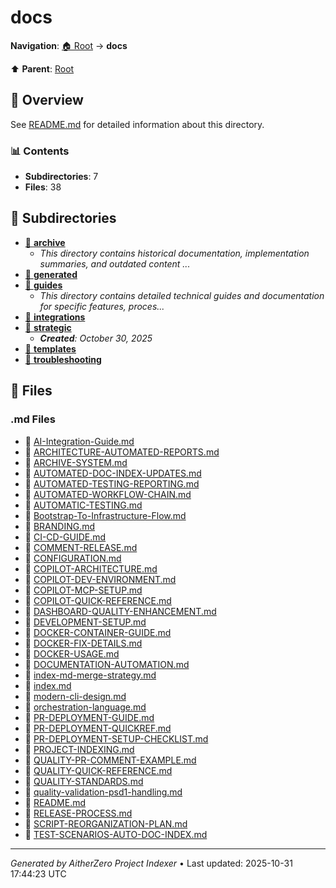 # docs

**Navigation**: [🏠 Root](../index.md) → **docs**

⬆️ **Parent**: [Root](../index.md)

## 📖 Overview

See [README.md](./README.md) for detailed information about this directory.

### 📊 Contents

- **Subdirectories**: 7
- **Files**: 38

## 📁 Subdirectories

- [📂 **archive**](./archive/index.md)
  - *This directory contains historical documentation, implementation summaries, and outdated content ...*
- [📂 **generated**](./generated/index.md)
- [📂 **guides**](./guides/index.md)
  - *This directory contains detailed technical guides and documentation for specific features, proces...*
- [📂 **integrations**](./integrations/index.md)
- [📂 **strategic**](./strategic/index.md)
  - ***Created**: October 30, 2025*
- [📂 **templates**](./templates/index.md)
- [📂 **troubleshooting**](./troubleshooting/index.md)

## 📄 Files

### .md Files

- 📝 [AI-Integration-Guide.md](./AI-Integration-Guide.md)
- 📝 [ARCHITECTURE-AUTOMATED-REPORTS.md](./ARCHITECTURE-AUTOMATED-REPORTS.md)
- 📝 [ARCHIVE-SYSTEM.md](./ARCHIVE-SYSTEM.md)
- 📝 [AUTOMATED-DOC-INDEX-UPDATES.md](./AUTOMATED-DOC-INDEX-UPDATES.md)
- 📝 [AUTOMATED-TESTING-REPORTING.md](./AUTOMATED-TESTING-REPORTING.md)
- 📝 [AUTOMATED-WORKFLOW-CHAIN.md](./AUTOMATED-WORKFLOW-CHAIN.md)
- 📝 [AUTOMATIC-TESTING.md](./AUTOMATIC-TESTING.md)
- 📝 [Bootstrap-To-Infrastructure-Flow.md](./Bootstrap-To-Infrastructure-Flow.md)
- 📝 [BRANDING.md](./BRANDING.md)
- 📝 [CI-CD-GUIDE.md](./CI-CD-GUIDE.md)
- 📝 [COMMENT-RELEASE.md](./COMMENT-RELEASE.md)
- 📝 [CONFIGURATION.md](./CONFIGURATION.md)
- 📝 [COPILOT-ARCHITECTURE.md](./COPILOT-ARCHITECTURE.md)
- 📝 [COPILOT-DEV-ENVIRONMENT.md](./COPILOT-DEV-ENVIRONMENT.md)
- 📝 [COPILOT-MCP-SETUP.md](./COPILOT-MCP-SETUP.md)
- 📝 [COPILOT-QUICK-REFERENCE.md](./COPILOT-QUICK-REFERENCE.md)
- 📝 [DASHBOARD-QUALITY-ENHANCEMENT.md](./DASHBOARD-QUALITY-ENHANCEMENT.md)
- 📝 [DEVELOPMENT-SETUP.md](./DEVELOPMENT-SETUP.md)
- 📝 [DOCKER-CONTAINER-GUIDE.md](./DOCKER-CONTAINER-GUIDE.md)
- 📝 [DOCKER-FIX-DETAILS.md](./DOCKER-FIX-DETAILS.md)
- 📝 [DOCKER-USAGE.md](./DOCKER-USAGE.md)
- 📝 [DOCUMENTATION-AUTOMATION.md](./DOCUMENTATION-AUTOMATION.md)
- 📝 [index-md-merge-strategy.md](./index-md-merge-strategy.md)
- 📝 [index.md](./index.md)
- 📝 [modern-cli-design.md](./modern-cli-design.md)
- 📝 [orchestration-language.md](./orchestration-language.md)
- 📝 [PR-DEPLOYMENT-GUIDE.md](./PR-DEPLOYMENT-GUIDE.md)
- 📝 [PR-DEPLOYMENT-QUICKREF.md](./PR-DEPLOYMENT-QUICKREF.md)
- 📝 [PR-DEPLOYMENT-SETUP-CHECKLIST.md](./PR-DEPLOYMENT-SETUP-CHECKLIST.md)
- 📝 [PROJECT-INDEXING.md](./PROJECT-INDEXING.md)
- 📝 [QUALITY-PR-COMMENT-EXAMPLE.md](./QUALITY-PR-COMMENT-EXAMPLE.md)
- 📝 [QUALITY-QUICK-REFERENCE.md](./QUALITY-QUICK-REFERENCE.md)
- 📝 [QUALITY-STANDARDS.md](./QUALITY-STANDARDS.md)
- 📝 [quality-validation-psd1-handling.md](./quality-validation-psd1-handling.md)
- 📝 [README.md](./README.md)
- 📝 [RELEASE-PROCESS.md](./RELEASE-PROCESS.md)
- 📝 [SCRIPT-REORGANIZATION-PLAN.md](./SCRIPT-REORGANIZATION-PLAN.md)
- 📝 [TEST-SCENARIOS-AUTO-DOC-INDEX.md](./TEST-SCENARIOS-AUTO-DOC-INDEX.md)

---

*Generated by AitherZero Project Indexer* • Last updated: 2025-10-31 17:44:23 UTC

